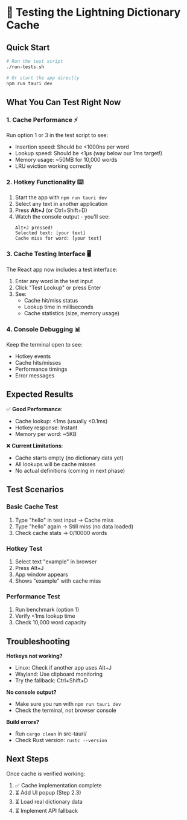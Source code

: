 # 🧪 Testing the Lightning Dictionary Cache

## Quick Start

```bash
# Run the test script
./run-tests.sh

# Or start the app directly
npm run tauri dev
```

## What You Can Test Right Now

### 1. **Cache Performance** ⚡
Run option 1 or 3 in the test script to see:
- Insertion speed: Should be <1000ns per word
- Lookup speed: Should be <1µs (way below our 1ms target!)
- Memory usage: ~50MB for 10,000 words
- LRU eviction working correctly

### 2. **Hotkey Functionality** ⌨️
1. Start the app with `npm run tauri dev`
2. Select any text in another application
3. Press **Alt+J** (or Ctrl+Shift+D)
4. Watch the console output - you'll see:
   ```
   Alt+J pressed!
   Selected text: [your text]
   Cache miss for word: [your text]
   ```

### 3. **Cache Testing Interface** 🖥️
The React app now includes a test interface:
1. Enter any word in the test input
2. Click "Test Lookup" or press Enter
3. See:
   - Cache hit/miss status
   - Lookup time in milliseconds
   - Cache statistics (size, memory usage)

### 4. **Console Debugging** 📊
Keep the terminal open to see:
- Hotkey events
- Cache hits/misses
- Performance timings
- Error messages

## Expected Results

✅ **Good Performance**:
- Cache lookup: <1ms (usually <0.1ms)
- Hotkey response: Instant
- Memory per word: ~5KB

❌ **Current Limitations**:
- Cache starts empty (no dictionary data yet)
- All lookups will be cache misses
- No actual definitions (coming in next phase)

## Test Scenarios

### Basic Cache Test
1. Type "hello" in test input → Cache miss
2. Type "hello" again → Still miss (no data loaded)
3. Check cache stats → 0/10000 words

### Hotkey Test
1. Select text "example" in browser
2. Press Alt+J
3. App window appears
4. Shows "example" with cache miss

### Performance Test
1. Run benchmark (option 1)
2. Verify <1ms lookup time
3. Check 10,000 word capacity

## Troubleshooting

**Hotkeys not working?**
- Linux: Check if another app uses Alt+J
- Wayland: Use clipboard monitoring
- Try the fallback: Ctrl+Shift+D

**No console output?**
- Make sure you run with `npm run tauri dev`
- Check the terminal, not browser console

**Build errors?**
- Run `cargo clean` in src-tauri/
- Check Rust version: `rustc --version`

## Next Steps

Once cache is verified working:
1. ✅ Cache implementation complete
2. ⏳ Add UI popup (Step 2.3)
3. ⏳ Load real dictionary data
4. ⏳ Implement API fallback